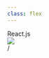 ```yaml
---
class: flex
---
```


<div
  class="
    my-auto text-[3.5rem] pb-[0.5rem]
    text-black text-opacity-0
    bg-[#2B90B6] bg-cover bg-clip-text
    bg-gradient-to-r from-cyan-400 to-cyan-700
  "
>
  React.js
</div>

<img src="/svg/react.svg" class="ml-auto w-[200px]" />

<div
  class="absolute bottom-[1rem] right-[1rem] text-[1rem]"
>
  <SlideCurrentNo /> / <SlidesTotal />
</div>

<!--
Note
-->